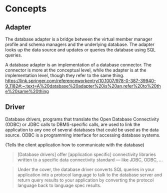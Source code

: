 # Concepts 

## Adapter

The database adapter is a bridge between the virtual member manager profile and schema managers and the underlying database. The adapter looks up the data source and updates or queries the database using SQL queries. 

A database adapter is an implementation of a database connector. The connector is more at the conceptual level, while the adapter is at the implementation level, though they refer to the same thing. 
https://link.springer.com/referenceworkentry/10.1007/978-0-387-39940-9_1182#:~:text=A%20database%20adapter%20is%20an,refer%20to%20the%20same%20thing

## Driver 

Database drivers, programs that translate the Open Database Connectivity (ODBC) or JDBC calls to DBMS-specific calls, are used to link the application to any one of several databases that could be used as the data source. ODBC is a programming interface for accessing database systems.

(Tells the client application how to communicate with the database)

> [Database drivers] offer [application specific] connectivity libraries written to a specific data connectivity standard — like JDBC, ODBC, ...

> Under the cover, the database driver converts SQL queries in your application into a protocol language to talk to the database server and return query results to your application by converting the protocol language back to language spec results.